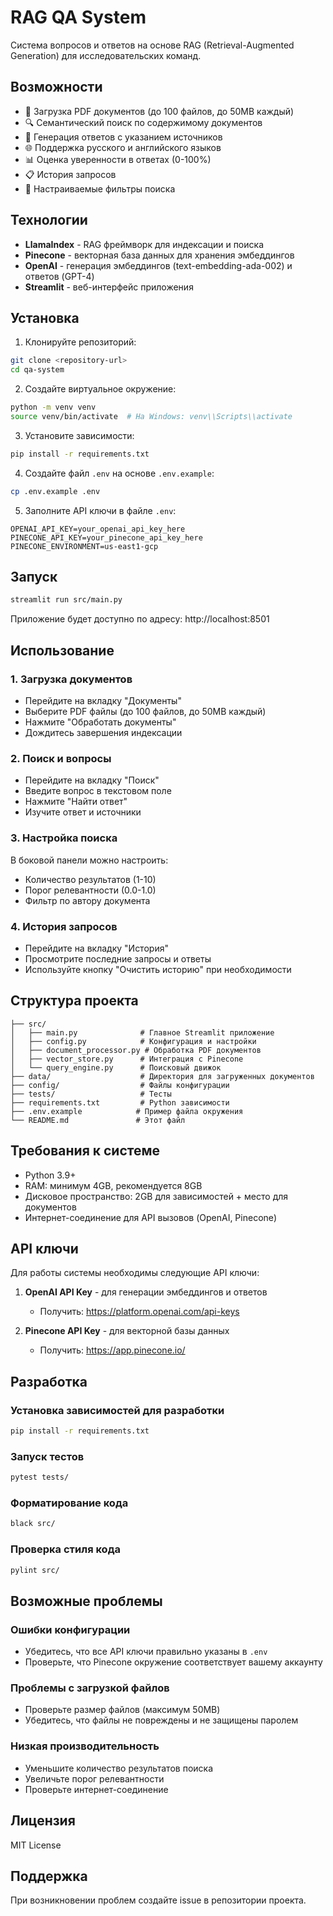 # RAG QA System

Система вопросов и ответов на основе RAG (Retrieval-Augmented Generation) для исследовательских команд.

## Возможности

- 📄 Загрузка PDF документов (до 100 файлов, до 50MB каждый)
- 🔍 Семантический поиск по содержимому документов
- 🤖 Генерация ответов с указанием источников
- 🌐 Поддержка русского и английского языков
- 📊 Оценка уверенности в ответах (0-100%)
- 📋 История запросов
- 🔧 Настраиваемые фильтры поиска

## Технологии

- **LlamaIndex** - RAG фреймворк для индексации и поиска
- **Pinecone** - векторная база данных для хранения эмбеддингов
- **OpenAI** - генерация эмбеддингов (text-embedding-ada-002) и ответов (GPT-4)
- **Streamlit** - веб-интерфейс приложения

## Установка

1. Клонируйте репозиторий:
```bash
git clone <repository-url>
cd qa-system
```

2. Создайте виртуальное окружение:
```bash
python -m venv venv
source venv/bin/activate  # На Windows: venv\\Scripts\\activate
```

3. Установите зависимости:
```bash
pip install -r requirements.txt
```

4. Создайте файл `.env` на основе `.env.example`:
```bash
cp .env.example .env
```

5. Заполните API ключи в файле `.env`:
```
OPENAI_API_KEY=your_openai_api_key_here
PINECONE_API_KEY=your_pinecone_api_key_here
PINECONE_ENVIRONMENT=us-east1-gcp
```

## Запуск

```bash
streamlit run src/main.py
```

Приложение будет доступно по адресу: http://localhost:8501

## Использование

### 1. Загрузка документов
- Перейдите на вкладку "Документы"
- Выберите PDF файлы (до 100 файлов, до 50MB каждый)
- Нажмите "Обработать документы"
- Дождитесь завершения индексации

### 2. Поиск и вопросы
- Перейдите на вкладку "Поиск"
- Введите вопрос в текстовом поле
- Нажмите "Найти ответ"
- Изучите ответ и источники

### 3. Настройка поиска
В боковой панели можно настроить:
- Количество результатов (1-10)
- Порог релевантности (0.0-1.0)
- Фильтр по автору документа

### 4. История запросов
- Перейдите на вкладку "История"
- Просмотрите последние запросы и ответы
- Используйте кнопку "Очистить историю" при необходимости

## Структура проекта

```
├── src/
│   ├── main.py              # Главное Streamlit приложение
│   ├── config.py            # Конфигурация и настройки
│   ├── document_processor.py # Обработка PDF документов
│   ├── vector_store.py      # Интеграция с Pinecone
│   └── query_engine.py      # Поисковый движок
├── data/                    # Директория для загруженных документов
├── config/                  # Файлы конфигурации
├── tests/                   # Тесты
├── requirements.txt         # Python зависимости
├── .env.example            # Пример файла окружения
└── README.md               # Этот файл
```

## Требования к системе

- Python 3.9+
- RAM: минимум 4GB, рекомендуется 8GB
- Дисковое пространство: 2GB для зависимостей + место для документов
- Интернет-соединение для API вызовов (OpenAI, Pinecone)

## API ключи

Для работы системы необходимы следующие API ключи:

1. **OpenAI API Key** - для генерации эмбеддингов и ответов
   - Получить: https://platform.openai.com/api-keys
   
2. **Pinecone API Key** - для векторной базы данных
   - Получить: https://app.pinecone.io/

## Разработка

### Установка зависимостей для разработки
```bash
pip install -r requirements.txt
```

### Запуск тестов
```bash
pytest tests/
```

### Форматирование кода
```bash
black src/
```

### Проверка стиля кода
```bash
pylint src/
```

## Возможные проблемы

### Ошибки конфигурации
- Убедитесь, что все API ключи правильно указаны в `.env`
- Проверьте, что Pinecone окружение соответствует вашему аккаунту

### Проблемы с загрузкой файлов
- Проверьте размер файлов (максимум 50MB)
- Убедитесь, что файлы не повреждены и не защищены паролем

### Низкая производительность
- Уменьшите количество результатов поиска
- Увеличьте порог релевантности
- Проверьте интернет-соединение

## Лицензия

MIT License

## Поддержка

При возникновении проблем создайте issue в репозитории проекта.